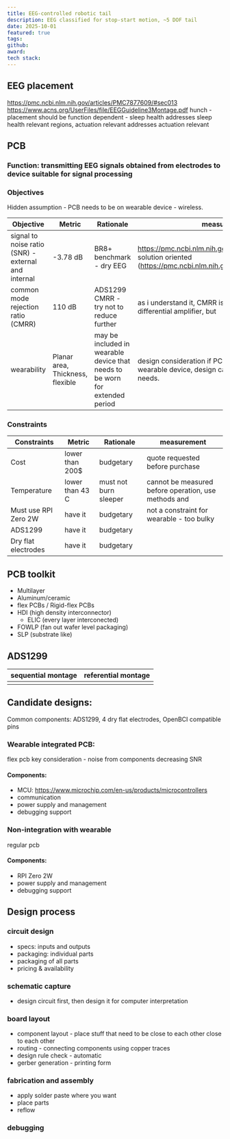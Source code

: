 ```yaml
---
title: EEG-controlled robotic tail
description: EEG classified for stop-start motion, ~5 DOF tail
date: 2025-10-01
featured: true
tags:
github:
award:
tech stack:
---
```


## EEG placement
https://pmc.ncbi.nlm.nih.gov/articles/PMC7877609/#sec013
https://www.acns.org/UserFiles/file/EEGGuideline3Montage.pdf
hunch - placement should be function dependent - sleep health addresses sleep health relevant regions, actuation relevant addresses actuation relevant

## PCB
### Function: transmitting EEG signals obtained from electrodes to device suitable for signal processing

### Objectives
Hidden assumption - PCB needs to be on wearable device - wireless.

| Objective                                           | Metric                           | Rationale                                                                    | measurement                                                                                                              |
| --------------------------------------------------- | -------------------------------- | ---------------------------------------------------------------------------- | ------------------------------------------------------------------------------------------------------------------------ |
| signal to noise ratio (SNR) - external and internal | -3.78 dB                         | BR8+ benchmark - dry EEG                                                     | https://pmc.ncbi.nlm.nih.gov/articles/PMC5817086/, solution oriented (https://pmc.ncbi.nlm.nih.gov/articles/PMC5967739/) |
| common mode rejection ratio (CMRR)                  | 110 dB                           | ADS1299 CMRR - try not to reduce further                                     | as i understand it, CMRR is only dependent on the differential amplifier, but                                            |
| wearability                                         | Planar area, Thickness, flexible | may be included in wearable device that needs to be worn for extended period | design consideration if PCB needs to be attached to wearable device, design can be altered according to needs.           |
### Constraints
| Constraints          | Metric          | Rationale             | measurement                                          |
| -------------------- | --------------- | --------------------- | ---------------------------------------------------- |
| Cost                 | lower than 200$ | budgetary             | quote requested before purchase                      |
| Temperature          | lower than 43 C | must not burn sleeper | cannot be measured before operation, use methods and |
| Must use RPI Zero 2W | have it         | budgetary             | not a constraint for wearable - too bulky            |
| ADS1299              | have it         | budgetary             |                                                      |
| Dry flat electrodes  | have it         | budgetary             |                                                      |
## PCB toolkit
- Multilayer
- Aluminum/ceramic
- flex PCBs / Rigid-flex PCBs
- HDI (high density interconnector)
	- ELIC (every layer interconected)
- FOWLP (fan out wafer level packaging)
- SLP (substrate like)
## ADS1299

| sequential montage | referential montage |
| ------------------ | ------------------- |
|                    |                     |

## Candidate designs:
Common components: ADS1299, 4 dry flat electrodes, OpenBCI compatible pins
### Wearable integrated PCB:
flex pcb
key consideration - noise from components decreasing SNR
#### Components:
- MCU: https://www.microchip.com/en-us/products/microcontrollers
- communication
- power supply and management
- debugging support
### Non-integration with wearable
regular pcb
#### Components:
- RPI Zero 2W
- power supply and management
- debugging support
## Design process
### circuit design
- specs: inputs and outputs
- packaging: individual parts
- packaging of all parts
- pricing & availability
### schematic capture
- design circuit first, then design it for computer interpretation
### board layout
- component layout -  place stuff that need to be close to each other close to each other
- routing - connecting components using copper traces
- design rule check - automatic
- gerber generation - printing form 
### fabrication and assembly
- apply solder paste where you want
- place parts
- reflow
### debugging